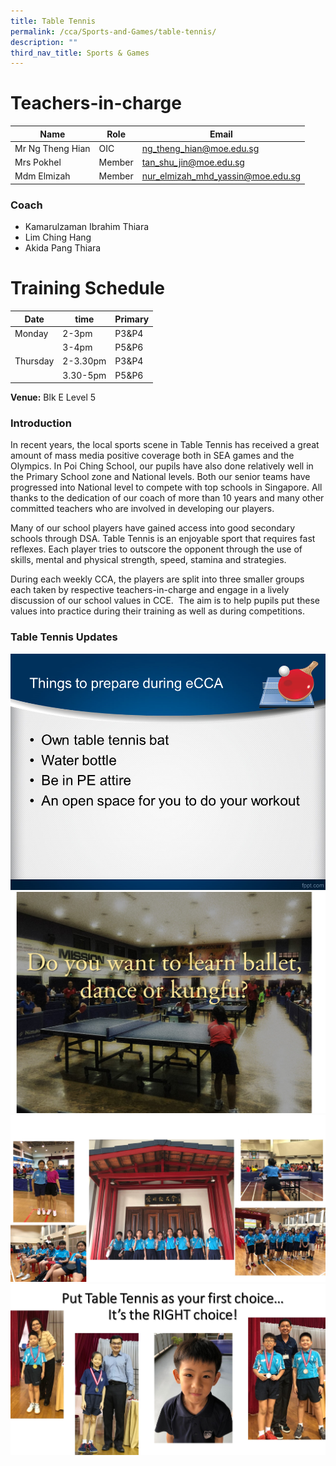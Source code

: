 ```yaml
---
title: Table Tennis
permalink: /cca/Sports-and-Games/table-tennis/
description: ""
third_nav_title: Sports & Games
---
```

# Teachers-in-charge


| Name | Role | Email |
| -------- | -------- | -------- |
| Mr Ng Theng Hian     | OIC     | ng_theng_hian@moe.edu.sg     |
| Mrs Pokhel     | Member     | tan_shu_jin@moe.edu.sg     |
| Mdm Elmizah     | Member     | nur_elmizah_mhd_yassin@moe.edu.sg     |

### Coach
* Kamarulzaman Ibrahim Thiara
* Lim Ching Hang
* Akida Pang Thiara

# Training Schedule



|Date| time | Primary| 
|-----|----|------|
|Monday|2-3pm |P3&P4|
||3-4pm |P5&P6|
|Thursday|2-3.30pm |P3&P4|
||3.30-5pm |P5&P6|

**Venue:**
 Blk E Level 5


### Introduction

In recent years, the local sports scene in Table Tennis has received a great amount of mass media positive coverage both in SEA games and the Olympics. In Poi Ching School, our pupils have also done relatively well in the Primary School zone and National levels. Both our senior teams have progressed into National level to compete with top schools in Singapore. All thanks to the dedication of our coach of more than 10 years and many other committed teachers who are involved in developing our players.

Many of our school players have gained access into good secondary schools through DSA. Table Tennis is an enjoyable sport that requires fast reflexes. Each player tries to outscore the opponent through the use of skills, mental and physical strength, speed, stamina and strategies.

During each weekly CCA, the players are split into three smaller groups each taken by respective teachers-in-charge and engage in a lively discussion of our school values in CCE.  The aim is to help pupils put these values into practice during their training as well as during competitions.


### Table Tennis Updates
![](/images/Slide2.png)
![](/images/etennis01.jpg)
![](/images/etennis02.jpg)
![](/images/etennis04.jpg)